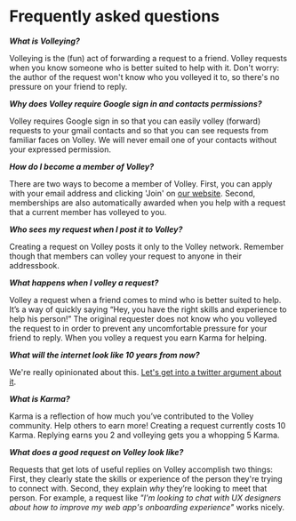 Frequently asked questions
==

***What is Volleying?***

Volleying is the (fun) act of forwarding a request to a friend. Volley requests when you know someone who is better suited to help with it. Don't worry: the author of the request won't know who you volleyed it to, so there's no pressure on your friend to reply. 

***Why does Volley require Google sign in and contacts permissions?***

Volley requires Google sign in so that you can easily volley (forward) requests to your gmail contacts and so that you can see requests from familiar faces on Volley. We will never email one of your contacts without your expressed permission. 

***How do I become a member of Volley?***

There are two ways to become a member of Volley. First, you can apply with your email address and clicking 'Join' on [our website](http://volley.works). Second, memberships are also automatically awarded when you help with a request that a current member has volleyed to you.

***Who sees my request when I post it to Volley?***

Creating a request on Volley posts it only to the Volley network. Remember though that members can volley your request to anyone in their addressbook. 

***What happens when I volley a request?***

Volley a request when a friend comes to mind who is better suited to help. It’s a way of quickly saying “Hey, you have the right skills and experience to help his person!” The original requester does not know who you volleyed the request to in order to prevent any uncomfortable pressure for your friend to reply. When you volley a request you earn Karma for helping.

***What will the internet look like 10 years from now?***

We're really opinionated about this. [Let's get into a twitter argument about it](twitter.com/volleyworks). 

***What is Karma?***

Karma is a reflection of how much you’ve contributed to the Volley community. Help others to earn more! Creating a request currently costs 10 Karma. Replying earns you 2 and volleying gets you a whopping 5 Karma. 

***What does a good request on Volley look like?***

Requests that get lots of useful replies on Volley accomplish two things: First, they clearly state the skills or experience of the person they're trying to connect with. Second, they explain *why* they’re looking to meet that person. For example, a request like *"I'm looking to chat with UX designers about how to improve my web app's onboarding experience"* works nicely.

